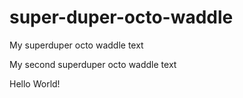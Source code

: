 # super-duper-octo-waddle

My superduper octo waddle text

My second superduper octo waddle text

Hello World!
